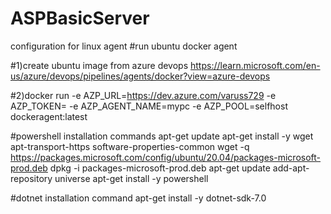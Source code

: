 # ASPBasicServer
configuration for linux agent 
#run ubuntu docker agent 

#1)create ubuntu image from azure devops https://learn.microsoft.com/en-us/azure/devops/pipelines/agents/docker?view=azure-devops






#2)docker run -e AZP_URL=https://dev.azure.com/varuss729 -e AZP_TOKEN=<PAT token> -e AZP_AGENT_NAME=mypc  -e AZP_POOL=selfhost  dockeragent:latest

  
  
  
  

#powershell installation commands
  apt-get update
  apt-get install -y wget apt-transport-https software-properties-common
  wget -q https://packages.microsoft.com/config/ubuntu/20.04/packages-microsoft-prod.deb
  dpkg -i packages-microsoft-prod.deb
  apt-get update
  add-apt-repository universe
  apt-get install -y powershell
  
  
#dotnet installation command
  apt-get install -y dotnet-sdk-7.0
  
